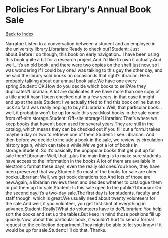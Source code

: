 # Policies For Library's Annual Book Sale
[Back to Index](https://github.com/windows10010/tpoExtractor/blob/master/README.md)

Narrator: Listen to a conversation between a student and an employee in the university library.Librarian: Ready to check out?Student: Just about.Before I do though, this book on early navigation…I have been using this book quite a bit for a research project.And I'd like to own it actually.And well…it’s an old book, and there were two copies on the shelf just now, so I was wondering if I could buy one.I was talking to this guy the other day, and he said the library sold books on occasion.Is that right?Librarian: He is probably talking about our annual book sale.We have one every spring.Student: OK.How do you decide which books to sell?Are they duplicates?Librarian: A lot are duplicates.If we have more than one copy of a title and it hasn’t been checked out in a few years, in that case it might end up at the sale.Student: I’ve actually tried to find this book online but no luck so far.I was really hoping to buy it.Librarian: Well, that particular book…well, it probably won’t be up for sale this year.Most books in the sale come from off-site storage.Student: Off-site storage?Librarian: That’s where we keep books that haven’t been used for several years.They are still in the catalog, which means they can be checked out if you fill out a form.It takes maybe a day or two to retrieve one of them.Student: I see.Librarian: And then before we decide to include a book in the sale, we review its circulation history again, which can take a while.We’ve got a lot of books in storage.Student: So it’s basically the unpopular books that get put up for sale then?Librarian: Well, that…plus the main thing is to make sure students have access to the information in the books.A lot of them are available in electronic format these days, even the really old ones.You know, they have been preserved that way.Student: So most of the books for sale are older books.Librarian: Well, we get book donations too.And lots of those are new.Again, a librarian reviews them and decides whether to catalogue them or put them up for sale.Student: Is this sale open to the public?Librarian: On the second day.It’s a two-day sale.The first day is for students, faculty and staff though, which is great.We usually need about twenty volunteers for the sale.And well, if you volunteer, you get first shot at everything in advance.Student: Really?What do volunteers have to do?Librarian: You help sort the books and set up the tables.But keep in mind those positions fill up quickly.Now, about this particular book, it wouldn’t hurt to send a formal request to the collection department.They might be able to let you know if it would be up for sale.Student: I’ll do that. Thanks. 